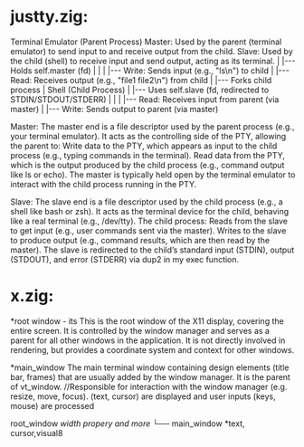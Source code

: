 # justty.zig:


  Terminal Emulator (Parent Process)
  Master: Used by the parent (terminal emulator) to send input to and receive output from the child.
  Slave: Used by the child (shell) to receive input and send output, acting as its terminal.
   |
   |--- Holds self.master (fd)
   |      |
   |      |--- Write: Sends input (e.g., "ls\n") to child
   |      |--- Read: Receives output (e.g., "file1 file2\n") from child
   |
   |--- Forks child process
   |
 Shell (Child Process)
   |
   |--- Uses self.slave (fd, redirected to STDIN/STDOUT/STDERR)
   |      |
   |      |--- Read: Receives input from parent (via master)
   |      |--- Write: Sends output to parent (via master)

 Master:
 The master end is a file descriptor used by the parent process (e.g., your terminal emulator).
 It acts as the controlling side of the PTY, allowing the parent to:
     Write data to the PTY, which appears as input to the child process (e.g., typing commands in the terminal).
     Read data from the PTY, which is the output produced by the child process (e.g., command output like ls or echo).
 The master is typically held open by the terminal emulator to interact with the child process running in the PTY.


 Slave:
 The slave end is a file descriptor used by the child process (e.g., a shell like bash or zsh).
 It acts as the terminal device for the child, behaving like a real terminal (e.g., /dev/tty).
 The child process:
     Reads from the slave to get input (e.g., user commands sent via the master).
     Writes to the slave to produce output (e.g., command results, which are then read by the master).
 The slave is redirected to the child’s standard input (STDIN), output (STDOUT), and error (STDERR) via dup2 in my exec function.






# x.zig:
*root window - its This is the root window of the X11 display, covering the entire screen.
 It is controlled by the window manager and serves as a parent for all other windows in the application.
It is not directly involved in rendering, but provides a coordinate system and context for other windows.

*main_window The main terminal window containing design elements (title bar, frames) that are usually added by the window manager.
 It is the parent of vt_window.
//Responsible for interaction with the window manager (e.g. resize, move, focus).
 (text, cursor) are displayed and user inputs (keys, mouse) are processed

root_window *width propery and more*
└── main_window *text, cursor,visual8

